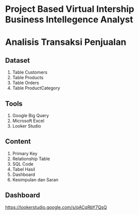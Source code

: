 # Project Based Virtual Intership Business Intellegence Analyst
# Analisis Transaksi Penjualan

## Dataset
1. Table Customers
2. Table Products
3. Table Orders
4. Table ProductCategory

## Tools
1. Google Big Query
2. Microsoft Excel
3. Looker Studio

## Content
1. Primary Key
2. Relationship Table
3. SQL Code
4. Tabel Hasil 
5. Dashboard
6. Kesimpulan dan Saran

## Dashboard 
https://lookerstudio.google.com/s/pACqRbY7QsQ
